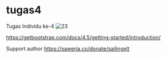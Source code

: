 # tugas4
Tugas Individu ke-4
![23](https://user-images.githubusercontent.com/61085159/95183687-829ffa80-07f0-11eb-885b-4558ab141025.png)

https://getbootstrap.com/docs/4.5/getting-started/introduction/

Support author https://saweria.co/donate/sailingxlt
